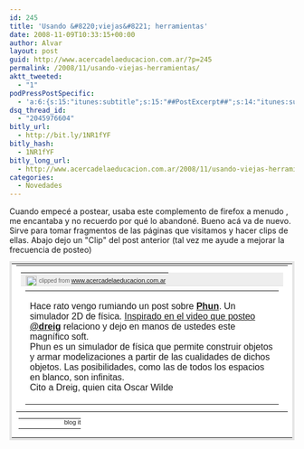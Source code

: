 ```yaml
---
id: 245
title: 'Usando &#8220;viejas&#8221; herramientas'
date: 2008-11-09T10:33:15+00:00
author: Alvar
layout: post
guid: http://www.acercadelaeducacion.com.ar/?p=245
permalink: /2008/11/usando-viejas-herramientas/
aktt_tweeted:
  - "1"
podPressPostSpecific:
  - 'a:6:{s:15:"itunes:subtitle";s:15:"##PostExcerpt##";s:14:"itunes:summary";s:15:"##PostExcerpt##";s:15:"itunes:keywords";s:17:"##WordPressCats##";s:13:"itunes:author";s:10:"##Global##";s:15:"itunes:explicit";s:2:"No";s:12:"itunes:block";s:2:"No";}'
dsq_thread_id:
  - "2045976604"
bitly_url:
  - http://bit.ly/1NR1fYF
bitly_hash:
  - 1NR1fYF
bitly_long_url:
  - http://www.acercadelaeducacion.com.ar/2008/11/usando-viejas-herramientas/
categories:
  - Novedades
---
```

<div > Cuando empecé a postear, usaba este complemento de firefox a menudo , me encantaba y no recuerdo por qué lo abandoné. Bueno acá va de nuevo.<br/>Sirve para tomar fragmentos de las páginas que visitamos y hacer clips de ellas. Abajo dejo un "Clip" del post anterior (tal vez me ayude a mejorar la frecuencia de posteo) </div><table cellpadding="0" cellspacing="0" width="100%" style="margin: 12px 0px; font-family: arial; color: #333333; background: #ffffff; border: solid 4px #e5e5e5; width: 100%; clear: left;"><tr><td valign="top"><table cellpadding="0" cellspacing="0" width="100%" class="CM_CTB_Content_Wrap" style="margin: 0px; padding: 0px;background-color: #ffffff;"><tr><td valign="top"><table cellpadding="0" cellspacing="0" width="100%" style="border-bottom: solid 1px #dcdcdc; white-space: nowrap; margin-bottom: 8px; background-color: #eeeeee ;background-image: url(http://clipmarks.com/images/source-bg.gif); background-repeat: repeat-x; height: 24px; line-height: 24px; vertical-align: middle; padding-bottom: 4px; color: #666666; font-size: 10px;"><tr><td valign="top"><a href="http://clipmarks.com/clip-to-blog/" title="clipmarks' clip-to-blog"><img src="http://content.clipmarks.com/blog_icon/a3556def-8f7b-4dd9-b3ac-0e713c49e62d/D2E969EC-9974-481C-B559-1283B57C8B17/" alt="" width="19" height="19" border="0" style="vertical-align: middle; margin: 0px 4px; display: inline; border: none; float:none;" /></a>clipped from <a title="http://www.acercadelaeducacion.com.ar/?p=243" href="http://www.acercadelaeducacion.com.ar/?p=243" style="font-size: 11px;">www.acercadelaeducacion.com.ar</a></td></tr></table><table cellpadding="0" cellspacing="0" width="100%" style="text-align: left; padding: 0px 8px; margin: 4px 0px 8px 0px; background: transparent; border: none;"><tr><td valign="top"><!-- CLIPPED FROM: http://www.acercadelaeducacion.com.ar/?p=243 --><P>Hace rato vengo rumiando un post sobre <STRONG><A href="http://phun.at" target="_blank">Phun</A></STRONG>. Un simulador 2D de física. <A href="http://www.dreig.eu/caparazon/2008/10/30/video-fascine/#trackbacks">Inspirado en el video que posteo</A> <A href="http://twitter.com/dreig"><STRONG>@dreig</STRONG></A> relaciono y dejo en manos de ustedes este magnífico soft.<BR />Phun es un simulador de física que permite construir objetos y armar modelizaciones a partir de las cualidades de dichos objetos. Las posibilidades, como las de todos los espacios en blanco, son infinitas.<BR />Cito a Dreig, quien cita Oscar Wilde
</P></td></tr></table></td></tr></table><div style="margin: 0px 6px 6px 4px;"><table style="font-size: 11px;border-spacing: 0px;padding: 0px;" cellpadding="0" cellspacing="0" width="100%"><tr><td style="background:transparent;border-width:0px;padding:0px;">&nbsp;</td><td align="right" style="background:transparent;border-width:0px;padding:0px;width:107px" width="107"><a href="http://clipmarks.com/share/D2E969EC-9974-481C-B559-1283B57C8B17/blog/" title="blog or email this clip"><img src="http://content7.clipmarks.com/images/c2b-foot.png" border="0" alt="blog it" width="107" height="17" style="border-width:0px;padding:0px;margin:0px;" /></a></td></tr></table></div></td></tr></table>